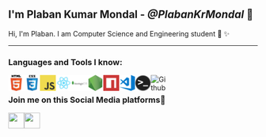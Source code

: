 ## I'm Plaban Kumar Mondal - _@PlabanKrMondal_ :wave:

Hi, I'm Plaban. I am Computer Science and Engineering student :muscle: :sparkles:

---

### Languages and Tools I know:

<img align="left" alt="Html" width="32px" src="https://raw.githubusercontent.com/github/explore/80688e429a7d4ef2fca1e82350fe8e3517d3494d/topics/html/html.png"/>
<img align="left" alt="Css" width="32px" src="https://raw.githubusercontent.com/github/explore/80688e429a7d4ef2fca1e82350fe8e3517d3494d/topics/css/css.png"/>
<img align="left" alt="Javascript" width="32px" src="https://raw.githubusercontent.com/github/explore/80688e429a7d4ef2fca1e82350fe8e3517d3494d/topics/javascript/javascript.png"/>
<img align="left" alt="React" width="32px" src="https://raw.githubusercontent.com/github/explore/80688e429a7d4ef2fca1e82350fe8e3517d3494d/topics/react/react.png"/>
<img align="left" alt="MongoDB" width="32px" src="https://raw.githubusercontent.com/github/explore/80688e429a7d4ef2fca1e82350fe8e3517d3494d/topics/mongodb/mongodb.png"/>
<img align="left" alt="Node" width="32px" src="https://raw.githubusercontent.com/github/explore/80688e429a7d4ef2fca1e82350fe8e3517d3494d/topics/nodejs/nodejs.png"/>
<img align="left" alt="NPM" width="32px" src="https://raw.githubusercontent.com/github/explore/80688e429a7d4ef2fca1e82350fe8e3517d3494d/topics/npm/npm.png"/>
<img align="left" alt="Visual Studio Code" width="32px" src="https://raw.githubusercontent.com/github/explore/80688e429a7d4ef2fca1e82350fe8e3517d3494d/topics/visual-studio-code/visual-studio-code.png"/>
<img align="left" alt="Terminal" width="32px" src="https://raw.githubusercontent.com/github/explore/80688e429a7d4ef2fca1e82350fe8e3517d3494d/topics/terminal/terminal.png"/>
<img align="left" alt="Github" width="32px" src="https://github.githubassets.com/images/modules/logos_page/Octocat.png"/>

<br>

### Join me on this Social Media platforms:star2:

[<img height="32" width="32" align="left" src="https://cdn.jsdelivr.net/npm/simple-icons@v3/icons/twitter.svg" />][twitter]
[<img height="32" width="32" align="left" src="https://cdn.jsdelivr.net/npm/simple-icons@v3/icons/facebook.svg" />][facebook]



[twitter]: https://twitter.com/PlabanKrMondal
[facebook]: https://www.facebook.com/plaban.kumar.mondal/
